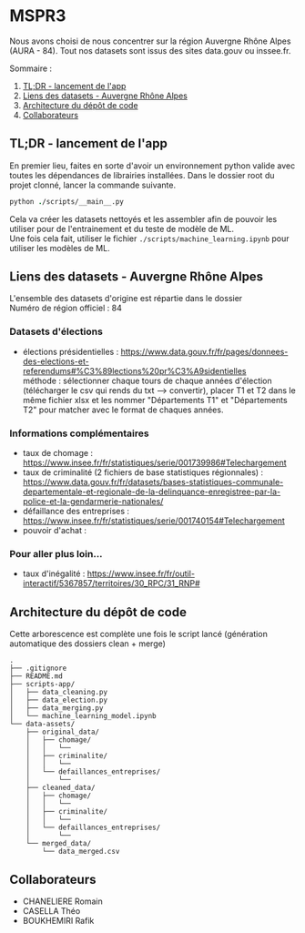 # MSPR3

Nous avons choisi de nous concentrer sur la région Auvergne Rhône Alpes (AURA - 84).
Tout nos datasets sont issus des sites data.gouv ou inssee.fr.

Sommaire :
1. [TL;DR - lancement de l'app](#tl;dr---lancement-de-l'app-)
2. [Liens des datasets - Auvergne Rhône Alpes](#liens-des-datasets---auvergne-rhône-alpes-)
3. [Architecture du dépôt de code](#architecture-du-dépôt-de-code-)
4. [Collaborateurs](#collaborateurs-)

## TL;DR - lancement de l'app
En premier lieu, faites en sorte d'avoir un environnement python valide avec toutes les dépendances de librairies installées.
Dans le dossier root du projet clonné, lancer la commande suivante.
```csh
python ./scripts/__main__.py
```
Cela va créer les datasets nettoyés et les assembler afin de pouvoir les utiliser pour de l'entrainement et du teste de modèle de ML.  
Une fois cela fait, utiliser le fichier `./scripts/machine_learning.ipynb` pour utiliser les modèles de ML.

## Liens des datasets - Auvergne Rhône Alpes
L'ensemble des datasets d'origine est répartie dans le dossier   
Numéro de région officiel : 84

### Datasets d'élections
- élections présidentielles : https://www.data.gouv.fr/fr/pages/donnees-des-elections-et-referendums#%C3%89lections%20pr%C3%A9sidentielles  
méthode : sélectionner chaque tours de chaque années d'élection (télécharger le csv qui rends du txt --> convertir), placer T1 et T2 dans le même fichier xlsx et les nommer "Départements T1" et "Départements T2" pour matcher avec le format de chaques années.

### Informations complémentaires
- taux de chomage : https://www.insee.fr/fr/statistiques/serie/001739986#Telechargement
- taux de criminalité (2 fichiers de base statistiques régionnales) : https://www.data.gouv.fr/fr/datasets/bases-statistiques-communale-departementale-et-regionale-de-la-delinquance-enregistree-par-la-police-et-la-gendarmerie-nationales/
- défaillance des entreprises : https://www.insee.fr/fr/statistiques/serie/001740154#Telechargement
- pouvoir d'achat : 

### Pour aller plus loin...
- taux d'inégalité : https://www.insee.fr/fr/outil-interactif/5367857/territoires/30_RPC/31_RNP#

## Architecture du dépôt de code
Cette arborescence est complète une fois le script lancé (génération automatique des dossiers clean + merge)  
```
.
├── .gitignore
├── README.md
├── scripts-app/
│   ├── data_cleaning.py
│   ├── data_election.py
│   ├── data_merging.py
│   └── machine_learning_model.ipynb
└── data-assets/
    ├── original_data/
    │   ├── chomage/
    │   │   └── 
    │   ├── criminalite/
    │   │   └── 
    │   └── defaillances_entreprises/
    │       └── 
    ├── cleaned_data/
    │   ├── chomage/
    │   │   └── 
    │   ├── criminalite/
    │   │   └── 
    │   └── defaillances_entreprises/
    │       └── 
    └── merged_data/
        └── data_merged.csv
```

## Collaborateurs
- CHANELIERE Romain
- CASELLA Théo
- BOUKHEMIRI Rafik